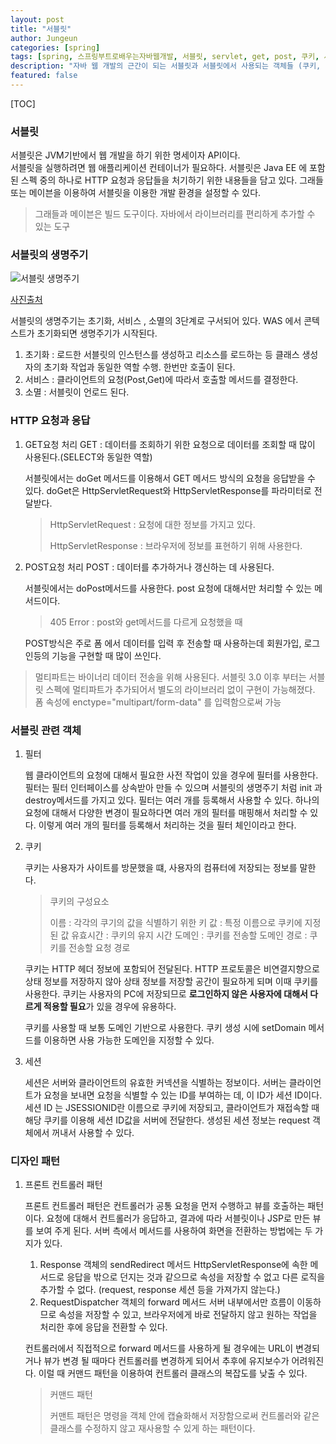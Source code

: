 ```yaml
---
layout: post
title: "서블릿"
author: Jungeun
categories: [spring]
tags: [spring, 스프링부트로배우는자바웹개발, 서블릿, servlet, get, post, 쿠키, 세션]
description: "자바 웹 개발의 근간이 되는 서블릿과 서블릿에서 사용되는 객체들 (쿠키, 세션)에 대한 설명"
featured: false
---
```


[TOC]

### 서블릿

서블릿은 JVM기반에서 웹 개발을 하기 위한 명세이자 API이다.  
서블릿을 실행하려면 웹 애플리케이션 컨테이너가 필요하다.
서블릿은 Java EE 에 포함된 스펙 중의 하나로 HTTP 요청과 응답들을 처기하기 위한 내용들을 담고 있다. 
그래들또는 메이븐을 이용하여 서블릿을 이용한 개발 환경을 설정할 수 있다.

> 그래들과 메이븐은 빌드 도구이다. 자바에서 라이브러리를 편리하게 추가할 수 있는 도구

### 서블릿의 생명주기

![서블릿 생명주기](https://lh3.googleusercontent.com/proxy/ptBBUn4Xd0GAb8ELAS-NGyU-7rE-Rp_O3I6josoUhFslJZW4J0M6OT_uq4dyDD_lhJRoh8lyybxFsGFNvj3xnQseZi_vj8K_RkU2e4PYkIOVH9IIPS9PTb7nKKnvXXfEJbmkuMuIsM0)

[사진출처](https://m.blog.naver.com/PostView.nhn?blogId=xxsicxx&logNo=90031595478&proxyReferer=https:%2F%2Fwww.google.com%2F)

서블릿의 생명주기는 초기화, 서비스 , 소멸의 3단계로 구서되어 있다. WAS 에서 콘텍스트가 초기화되면 생명주기가 시작된다. 

1. 초기화 : 로드한 서블릿의 인스턴스를 생성하고 리소스를 로드하는 등 클래스 생성자의 초기화 작업과 동일한 역할 수행. 한번만 호출이 된다.
2. 서비스 : 클라이언트의 요청(Post,Get)에 따라서 호출할 메서드를 결정한다.
3. 소멸 :  서블릿이 언로드 된다. 

### HTTP 요청과 응답

1. GET요청 처리
   GET : 데이터를 조회하기 위한 요청으로 데이터를 조회할 때 많이 사용된다.(SELECT와 동일한 역할)

   서블릿에서는 doGet 메서드를 이용해서 GET 메서드 방식의 요청을 응답받을 수 있다. doGet은 HttpServletRequest와 HttpServletResponse를 파라미터로 전달받다.

   > HttpServletRequest : 요청에 대한 정보를 가지고 있다.
   >
   > HttpServletResponse : 브라우저에 정보를 표현하기 위해 사용한다.

2. POST요청 처리
   POST : 데이터를 추가하거나 갱신하는 데 사용된다. 

   서블릿에서는 doPost메서드를 사용한다. post 요청에 대해서만 처리할 수 있는 메서드이다. 

   > 405 Error : post와 get메서드를 다르게 요청했을 때

   POST방식은 주로 폼 에서 데이터를 입력 후 전송할 때 사용하는데 회원가입, 로그인등의 기능을 구현할 때 많이 쓰인다. 

> 멀티파트는 바이너리 데이터 전송을 위해 사용된다. 서블릿 3.0 이후 부터는 서블릿 스펙에 멀티파트가 추가되어서 별도의 라이브러리 없이 구현이 가능해졌다.  폼 속성에 enctype="multipart/form-data" 를 입력함으로써 가능

### 서블릿 관련 객체

1. 필터

   웹 클라이언트의 요청에 대해서 필요한 사전 작업이 있을 경우에 필터를 사용한다.
   필터는 필터 인터페이스를 상속받아 만들 수 있으며 서블릿의 생명주기 처럼 init 과 destroy메서드를 가지고 있다. 
   필터는 여러 개를 등록해서 사용할 수 있다. 하나의 요청에 대해서 다양한 변경이 필요하다면 여러 개의 필터를 매핑해서 처리할 수 있다. 이렇게 여러 개의 필터를 등록해서 처리하는 것을 필터 체인이라고 한다.

2. 쿠키

   쿠키는 사용자가 사이트를 방문했을 떄, 사용자의 컴퓨터에 저장되는 정보를 말한다. 

   > 쿠키의 구성요소
   >
   > 이름 : 각각의 쿠기의 값을 식별하기 위한 키
   > 값 : 특정 이름으로 쿠키에 지정된 값
   > 유효시간 : 쿠키의 유지 시간
   > 도메인 : 쿠키를 전송할 도메인
   > 경로 : 쿠키를 전송할 요청 경로

   쿠키는 HTTP 헤더 정보에 포함되어 전달된다. HTTP 프로토콜은 비연결지향으로 상태 정보를 저장하지 않아 상태 정보를 저장할 공간이 필요하게 되며 이때 쿠키를 사용한다. 쿠키는 사용자의 PC에 저장되므로 **로그인하지 않은 사용자에 대해서 다르게 적용할 필요**가 있을 경우에 유용하다.

   쿠키를 사용할 때 보통 도메인 기반으로 사용한다. 쿠키 생성 시에 setDomain 메서드를 이용하면 사용 가능한 도메인을 지정할 수 있다.

3. 세션

   세션은 서버와 클라이언트의 유효한 커넥션을 식별하는 정보이다. 서버는 클라이언트가 요청을 보내면 요청을 식별할 수 있는 ID를 부여하는 데, 이 ID가 세션 ID이다. 세션 ID 는 JSESSIONID란 이름으로 쿠키에 저장되고, 클라이언트가 재접속할 때 해당 쿠키를 이용해 세션 ID값을 서버에 전달한다.
   생성된 세션 정보는 request 객체에서 꺼내서 사용할 수 있다.

### 디자인 패턴

1. 프론트 컨트롤러 패턴

   프론트 컨트롤러 패턴은 컨트롤러가 공통 요청을 먼저 수행하고 뷰를 호출하는 패턴이다. 요청에 대해서 컨트롤러가 응답하고, 결과에 따라 서블릿이나 JSP로 만든 뷰를 보여 주게 된다. 서버 측에서 메서드를 사용하여 화면을 전환하는 방법에는 두 가지가 있다.

   1. Response 객체의 sendRedirect 메서드
      HttpServletResponse에 속한 메서드로 응답을 밖으로 던지는 것과 같으므로 속성을 저장할 수 없고 다른 로직을 추가할 수 없다. (request, response 세션 등을 가져가지 않는다.)
   2. RequestDispatcher 객체의 forward 메서드
      서버 내부에서만 흐름이 이동하므로 속성을 저장할 수 있고, 브라우저에게 바로 전달하지 않고 원하는 작업을 처리한 후에 응답을 전환할 수 있다.

   컨트롤러에서 직접적으로 forward 메서드를 사용하게 될 경우에는 URL이 변경되거나 뷰가 변경 될 때마다 컨트롤러를 변경하게 되어서 추후에 유지보수가 어려워진다. 이럴 때 커맨드 패턴을 이용하여 컨트롤러 클래스의 복잡도를 낮출 수 있다.

   >  커맨드 패턴
   >
   > 커맨트 패턴은 명령을 객체 안에 캡슐화해서 저장함으로써 컨트롤러와 같은 클래스를 수정하지 않고 재사용할 수 있게 하는 패턴이다.

   
